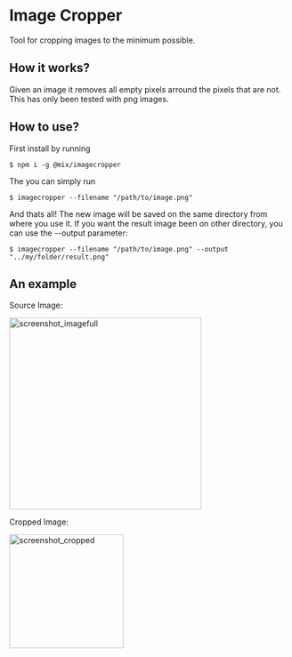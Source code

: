 # Image Cropper
Tool for cropping images to the minimum possible.

## How it works?

Given an image it removes all empty pixels arround the pixels that are not. This has only been tested with png images.

## How to use?

First install by running

    $ npm i -g @mix/imagecropper
    
The you can simply run

    $ imagecropper --filename "/path/to/image.png"

And thats all! The new image will be saved on the same directory from where you use it.
If you want the result image been on other directory, you can use the --output parameter:

    $ imagecropper --filename "/path/to/image.png" --output "../my/folder/result.png"

## An example

Source Image:

<img width="345" alt="screenshot_imagefull" src="https://user-images.githubusercontent.com/64606785/84799463-ea240700-afc1-11ea-9980-b7a30b77f7ae.png">

Cropped Image:

<img width="205" alt="screenshot_cropped" src="https://user-images.githubusercontent.com/64606785/84799460-e98b7080-afc1-11ea-920b-227aece25a23.png">

